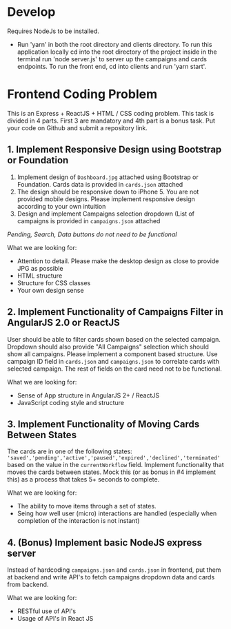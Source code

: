 # Develop
Requires NodeJs to be installed.
- Run 'yarn' in both the root directory and clients directory.
To run this application locally cd into the root directory of the project inside in the terminal run 'node server.js' to server up the campaigns and cards endpoints. To run the front end, cd into clients and run 'yarn start'.


# Frontend Coding Problem

This is an Express + ReactJS + HTML / CSS coding problem. This task is divided in 4 parts. First 3 are mandatory and 4th part is a bonus task. Put your code on Github and submit a repository link.

## 1. Implement Responsive Design using Bootstrap or Foundation

1. Implement design of `Dashboard.jpg` attached using Bootstrap or Foundation. Cards data is provided in `cards.json` attached
2. The design should be responsive down to iPhone 5. You are not provided mobile designs. Please implement responsive design according to your own intuition
3. Design and implement Campaigns selection dropdown (List of campaigns is provided in `campaigns.json` attached

_Pending, Search, Data buttons do not need to be functional_


What we are looking for:

* Attention to detail. Please make the desktop design as close to provide JPG as possible
* HTML structure
* Structure for CSS classes
* Your own design sense

## 2. Implement Functionality of Campaigns Filter in AngularJS 2.0 or ReactJS

User should be able to filter cards shown based on the selected campaign. Dropdown should also provide "All Campaigns" selection which should show all campaigns. Please implement a component based structure. Use campaign ID field in `cards.json` and `campaigns.json` to correlate cards with selected campaign. The rest of fields on the card need not to be functional.

What we are looking for:

* Sense of App structure in AngularJS 2+ / ReactJS
* JavaScript coding style and structure

## 3. Implement Functionality of Moving Cards Between States

The cards are in one of the following states: `'saved','pending','active','paused','expired','declined','terminated'` based on the value in the `currentWorkflow` field. Implement functionality that moves the cards between states. Mock this (or as bonus in #4 implement this) as a process that takes 5+ seconds to complete.


What we are looking for:

* The ability to move items through a set of states.
* Seing how well user (micro) interactions are handled (especially when completion of the interaction is not instant)

## 4. (Bonus) Implement basic NodeJS express server

Instead of hardcoding `campaigns.json` and `cards.json` in frontend, put them at backend and write API's to fetch campaigns dropdown data and cards from backend.

What we are looking for:

* RESTful use of API's
* Usage of API's in React JS
